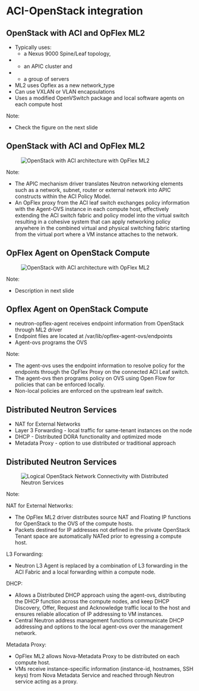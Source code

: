 <!-- .slide: data-state="section-break" id="aci-openstack" data-timing="10" -->
# ACI-OpenStack integration


<!-- .slide: data-state="normal" id="opflex-ml2-1" data-menu-title="Opflex ML2 Software Architecture" class="aci" data-timing="40" -->
## OpenStack with ACI and OpFlex ML2

*   <!-- .element: class="fragment" -->
    Typically uses: 
    *   a Nexus 9000 Spine/Leaf topology, 
*   <!-- .element: class="fragment" -->
    *   an APIC cluster and 
*   <!-- .element: class="fragment" -->
    *   a group of servers 
*   <!-- .element: class="fragment" -->
    ML2 uses Opflex as a new network_type
*   <!-- .element: class="fragment" -->
    Can use VXLAN or VLAN encapsulations
*   <!-- .element: class="fragment" -->
    Uses a modified OpenVSwitch package and local software agents on each compute host

Note:
- Check the figure on the next slide


<!-- .slide: data-state="normal" id="opflex-ml2-2" data-menu-title="Opflex ML2 Software Architecture" class="aci" data-timing="40" -->
## OpenStack with ACI and OpFlex ML2

<figure>
  <img alt="OpenStack with ACI architecture with OpFlex ML2"
      data-src="images/opflexml2-openstack.jpg"
/>
</figure>

Note:

- The APIC mechanism driver translates Neutron networking elements such as a network, subnet, router or external network into APIC constructs within the ACI Policy Model.
- An OpFlex proxy from the ACI leaf switch exchanges policy information with the Agent-OVS instance in each compute host, effectively extending the ACI switch fabric and policy model into the virtual switch resulting in a cohesive system that can apply networking policy anywhere in the combined virtual and physical switching fabric starting from the virtual port where a VM instance attaches to the network.


<!-- .slide: data-state="normal" id="opflex-agent-1" data-menu-title="Opflex Agent Architecture on Compute" class="aci-openstack" data-timing="40" -->
## OpFlex Agent on OpenStack Compute

<figure>
  <img alt="OpenStack with ACI architecture with OpFlex ML2" 
      data-src="images/opflexml2-openstack.jpg"
/>
</figure>

Note:
- Description in next slide


<!-- .slide: data-state="normal" id="opflex-agent-2" data-menu-title="Opflex Agent Architecture on Compute" class="aci" data-timing="40" -->
## Opflex Agent on OpenStack Compute

*   <!-- .element: class="fragment" -->
    neutron-opflex-agent receives endpoint information from OpenStack through ML2 driver
*   <!-- .element: class="fragment" -->
    Endpoint files are located at /var/lib/opflex-agent-ovs/endpoints
*   <!-- .element: class="fragment" -->
    Agent-ovs programs the OVS

Note:
- The agent-ovs uses the endpoint information to resolve policy for the endpoints through the OpFlex Proxy on the connected ACI Leaf switch.
- The agent-ovs then programs policy on OVS using Open Flow for policies that can be enforced locally.
- Non-local policies are enforced on the upstream leaf switch.


<!-- .slide: data-state="normal" id="distributed-neutron-1" data-menu-title="Distributed Neutron Services" class="aci-openstack" data-timing="40" -->
## Distributed Neutron Services

*   <!-- .element: class="fragment" -->
    NAT for External Networks
*   <!-- .element: class="fragment" -->
    Layer 3 Forwarding - local traffic for same-tenant instances on the node
*   <!-- .element: class="fragment" -->
    DHCP - Distributed DORA functionality and optimized mode
*   <!-- .element: class="fragment" -->
    Metadata Proxy - option to use distributed or traditional approach 


<!-- .slide: data-state="normal" id="distributed-neutron-2" data-menu-title="Distributed Neutron Services" class="aci-openstack" data-timing="40" -->
## Distributed Neutron Services

<figure>
  <img alt="Logical OpenStack Network Connectivity with Distributed Neutron Services" 
      data-src="images/distributed-neutron.jpg"
/>
</figure>

Note: 

NAT for External Networks:
- The OpFlex ML2 driver distributes source NAT and Floating IP functions for OpenStack to the OVS of the compute hosts.
- Packets destined for IP addresses not defined in the private OpenStack Tenant space are automatically NATed prior to egressing a compute host. 

L3 Forwarding:
- Neutron L3 Agent is replaced by a combination of L3 forwarding in the ACI Fabric and a local forwarding within a compute node. 

DHCP:
- Allows a Distributed DHCP approach using the agent-ovs, distributing the DHCP function across the compute nodes, and keep DHCP Discovery, Offer, Request and Acknowledge traffic local to the host and ensures reliable allocation of IP addressing to VM instances.
- Central Neutron address management functions communicate DHCP addressing and options to the local agent-ovs over the management network. 

Metadata Proxy:
- OpFlex ML2 allows Nova-Metadata Proxy to be distributed on each compute host. 
- VMs receive instance-specific information (instance-id, hostnames, SSH keys) from Nova Metadata Service and reached through Neutron service acting as a proxy.

